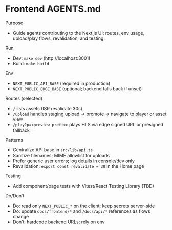 # Frontend AGENTS.md

Purpose
- Guide agents contributing to the Next.js UI: routes, env usage, upload/play flows, revalidation, and testing.

Run
- Dev: `make dev` (http://localhost:3001)
- Build: `make build`

Env
- `NEXT_PUBLIC_API_BASE` (required in production)
- `NEXT_PUBLIC_EDGE_BASE` (optional; backend falls back if unset)

Routes (selected)
- `/` lists assets (ISR revalidate 30s)
- `/upload` handles staging upload → promote → navigate to player or asset view
- `/play?p=<preview_prefix>` plays HLS via edge signed URL or presigned fallback

Patterns
- Centralize API base in `src/lib/api.ts`
- Sanitize filenames; MIME allowlist for uploads
- Prefer generic user errors; log details in console/dev only
- Revalidation: `export const revalidate = 30` in the Home page

Testing
- Add component/page tests with Vitest/React Testing Library (TBD)

Do/Don’t
- Do: read only `NEXT_PUBLIC_*` on the client; keep secrets server-side
- Do: update `docs/frontend/*` and `/docs/api/*` references as flows change
- Don’t: hardcode backend URLs; rely on env

